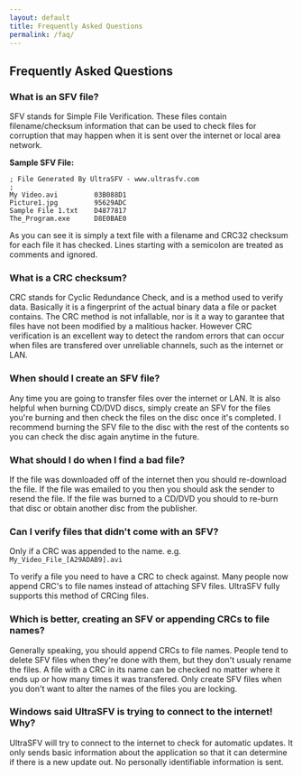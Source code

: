 ```yaml
---
layout: default
title: Frequently Asked Questions
permalink: /faq/
---
```


## Frequently Asked Questions

### What is an SFV file?

SFV stands for Simple File Verification. These files contain filename/checksum information that can be used to check files for corruption that may happen when it is sent over the internet or local area network.

**Sample SFV File:**

	; File Generated By UltraSFV - www.ultrasfv.com
	;
	My Video.avi         03B088D1
	Picture1.jpg         95629ADC
	Sample File 1.txt    D4877817
	The_Program.exe      D8E0BAE0

As you can see it is simply a text file with a filename and CRC32 checksum for each file it has checked. Lines starting with a semicolon are treated as comments and ignored.

### What is a CRC checksum?

CRC stands for Cyclic Redundance Check, and is a method used to verify data. Basically it is a fingerprint of the actual binary data a file or packet contains. The CRC method is not infallable, nor is it a way to garantee that files have not been modified by a malitious hacker. However CRC verification is an excellent way to detect the random errors that can occur when files are transfered over unreliable channels, such as the internet or LAN.

### When should I create an SFV file?

Any time you are going to transfer files over the internet or LAN. It is also helpful when burning CD/DVD discs, simply create an SFV for the files you're burning and then check the files on the disc once it's completed. I recommend burning the SFV file to the disc with the rest of the contents so you can check the disc again anytime in the future.

### What should I do when I find a bad file?

If the file was downloaded off of the internet then you should re-download the file. If the file was emailed to you then you should ask the sender to resend the file. If the file was burned to a CD/DVD you should to re-burn that disc or obtain another disc from the publisher.

### Can I verify files that didn't come with an SFV?

Only if a CRC was appended to the name. e.g. `My_Video_File_[A29ADAB9].avi`

To verify a file you need to have a CRC to check against. Many people now append CRC's to file names instead of attaching SFV files. UltraSFV fully supports this method of CRCing files.

### Which is better, creating an SFV or appending CRCs to file names?

Generally speaking, you should append CRCs to file names. People tend to delete SFV files when they're done with them, but they don't usualy rename the files. A file with a CRC in its name can be checked no matter where it ends up or how many times it was transfered. Only create SFV files when you don't want to alter the names of the files you are locking.

### Windows said UltraSFV is trying to connect to the internet! Why?

UltraSFV will try to connect to the internet to check for automatic updates. It only sends basic information about the application so that it can determine if there is a new update out. No personally identifiable information is sent.
